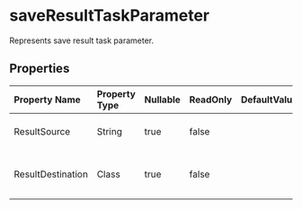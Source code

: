 # **saveResultTaskParameter**

Represents save result task parameter. 

## **Properties**

| Property Name | Property Type | Nullable |  ReadOnly | DefaultValue | Description | 
| :- | :- | :- |:- |  :- | :- |
|ResultSource|String|true|false |  |Represents result data source.|
|ResultDestination|Class|true|false |  |Represents result destination data.|

